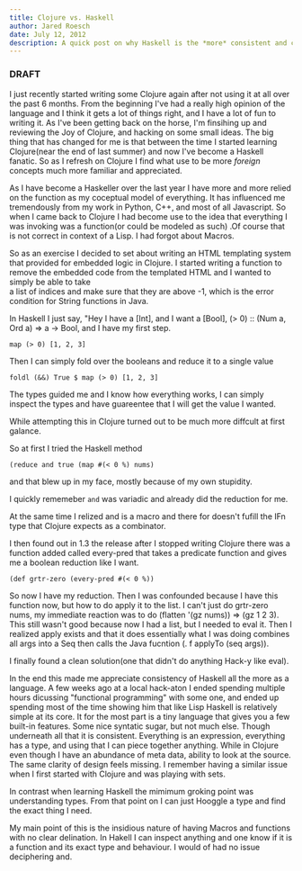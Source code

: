 ```yaml
--- 
title: Clojure vs. Haskell
author: Jared Roesch
date: July 12, 2012
description: A quick post on why Haskell is the *more* consistent and clear than Clojure.
---
```

### DRAFT
I just recently started writing some Clojure again after not using it at all over the past 6 months. From
the beginning I've had a really high opinion of the language and I think it gets a lot of things right, and I have
a lot of fun to writing it. As I've been getting back on the horse, I'm finsihing up and reviewing 
the Joy of Clojure, and hacking on some small ideas. The big thing that has changed for me is that between the 
time I started learning Clojure(near the end of last summer) and now I've become a Haskell fanatic. 
So as I refresh on Clojure I find what use to be more *foreign* concepts much more familiar and appreciated.

As I have become a Haskeller over the last year I have more and more relied on the function as my coceptual
model of everything. It has influenced me tremendously from my work in Python, C++, and most of all Javascript.
So when I came back to Clojure I had become use to the idea that everything I was invoking was a function(or could be modeled as such) .Of course that is not correct in context of a Lisp. I had forgot about Macros. 

So as an exercise I decided to set about writing an HTML templating system that provided for embedded logic in Clojure.
I started writing a function to remove the embedded code from the templated HTML and I wanted to simply be able to take   
a list of indices and make sure that they are above -1, which is the error condition for String functions in Java.

In Haskell I just say, "Hey I have a [Int], and I want a [Bool], (> 0) :: (Num a, Ord a) => a -> Bool, and I have my 
first step.

~~~~~{.haskell}
map (> 0) [1, 2, 3]
~~~~~

Then I can simply fold over the booleans and reduce it to a single value

~~~~~{.haskell}
foldl (&&) True $ map (> 0) [1, 2, 3]

~~~~~

The types guided me and I know how everything works, I can simply inspect the types and have guareentee that I will 
get the value I wanted.

While attempting this in Clojure turned out to be much more diffcult at first galance.

So at first I tried the Haskell method 

~~~~~{.clojure}
(reduce and true (map #(< 0 %) nums)
~~~~~

and that blew up in my face, mostly because of my own stupidity. 

I quickly rememeber `and` was variadic and already did the reduction for me. 

At the same time I relized and is a macro and there for doesn't fufill the IFn type that Clojure expects 
as a combinator.

I then found out in 1.3 the release after I stopped writing Clojure there was a function added 
called every-pred that takes a predicate function and gives me a boolean reduction like I want.

~~~~~{.clojure}
(def grtr-zero (every-pred #(< 0 %))
~~~~~

So now I have my reduction. Then I was confounded because I have this function now, but how to do apply it to the list.
I can't just do grtr-zero nums, my immediate reaction was to do (flatten '(gz nums)) => (gz 1 2 3). This still wasn't good because now I had a list, but I needed to eval it. Then I realized apply exists and that it does essentially what
I was doing combines all args into a Seq then calls the Java fucntion (. f applyTo (seq args)).

I finally found a clean solution(one that didn't do anything Hack-y like eval).

In the end this made me appreciate consistency of Haskell all the more as a language. A few weeks ago at a local hack-aton I ended spending multiple hours dicussing "functional programming" with some one, and ended up spending most of the time showing him that like Lisp Haskell is relatively simple at its core. It for the most part is a tiny language that gives you a few built-in features. Some nice syntatic sugar, but not much else. Though underneath all that it is consistent. Everything is an expression, everything has a type, and using that I can piece together anything. While in 
Clojure even though I have an abundance of meta data, ability to look at the source. The same clarity of design feels missing. I remember having a similar issue when I first started with Clojure and was playing with sets.

In contrast when learning Haskell the mimimum groking point was understanding types. From that point on I can just Hooggle a type and find the exact thing I need. 

My main point of this is the insidious nature of having Macros and functions with no clear delination. In Hakell I can
inspect anything and one know if it is a function and its exact type and behaviour. I would of had no issue deciphering and. 

